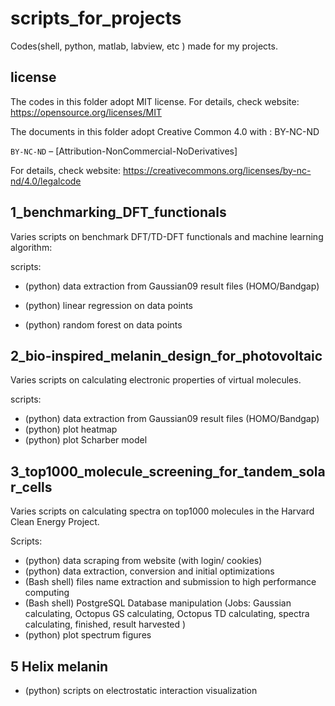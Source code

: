 # scripts_for_projects
Codes(shell, python, matlab, labview, etc ) made for my projects.

## license
The codes in this folder adopt MIT license. For details, check website: https://opensource.org/licenses/MIT

The documents in this folder adopt Creative Common 4.0 with : BY-NC-ND

`BY-NC-ND` – [Attribution-NonCommercial-NoDerivatives] 

For details, check website: https://creativecommons.org/licenses/by-nc-nd/4.0/legalcode

## 1_benchmarking_DFT_functionals
Varies scripts on benchmark DFT/TD-DFT functionals and machine learning algorithm:

scripts:

- (python) data extraction from Gaussian09 result files (HOMO/Bandgap)

- (python) linear regression on data points

- (python) random forest on data points

  

## 2_bio-inspired_melanin_design_for_photovoltaic

Varies scripts on calculating electronic properties of virtual molecules.

scripts:

- (python) data extraction from Gaussian09 result files (HOMO/Bandgap)
- (python) plot heatmap
- (python) plot Scharber model

## 3_top1000_molecule_screening_for_tandem_solar_cells

Varies scripts on calculating spectra on top1000 molecules in the Harvard Clean Energy Project.

Scripts:

- (python) data scraping from website (with login/ cookies)
- (python) data extraction, conversion and initial optimizations
- (Bash shell) files name extraction and submission to high performance computing
- (Bash shell) PostgreSQL Database manipulation (Jobs: Gaussian calculating, Octopus GS calculating, Octopus TD calculating, spectra calculating, finished, result harvested )
- (python) plot spectrum figures

## 5 Helix melanin

- (python) scripts on electrostatic interaction visualization